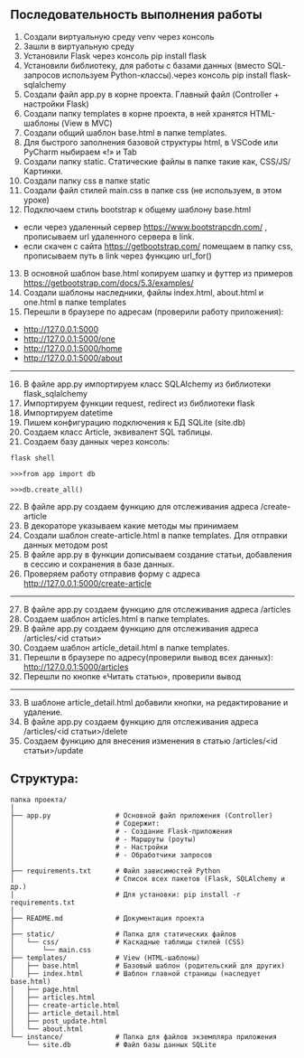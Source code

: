 ﻿## Последовательность выполнения работы  
1. Создали виртуальную среду venv через консоль  
2. Зашли в виртуальную среду  
3. Установили Flask через консоль pip install flask  
4. Установили библиотеку, для работы с базами данных (вместо SQL-запросов используем Python-классы).через консоль pip install flask-sqlalchemy  
5. Создали файл app.py в корне проекта. Главный файл (Controller + настройки Flask)  
6. Создали папку templates в корне проекта, в ней хранятся HTML-шаблоны (View в MVC)  
7. Создали общий шаблон base.html в папке  templates.  
8. Для быстрого заполнения базовой структуры html, в VSCode или PyCharm ныбираем «!» и Tab  
9. Создали папку static. Статические файлы в папке такие как, CSS/JS/Картинки.  
10. Создали папку css в папке static  
11. Создали файл стилей main.css в папке css (не используем, в этом уроке)  
12. Подключаем стиль bootstrap к общему шаблону  base.html  
  - если через удаленный сервер https://www.bootstrapcdn.com/ , прописываем url удаленного сервера в link.  
  - если скачен с сайта https://getbootstrap.com/ помещаем  в папку css, прописываем путь в link через функцию url_for()  
13. В основной шаблон base.html копируем шапку и футтер из примеров https://getbootstrap.com/docs/5.3/examples/  
14. Создали шаблоны наследники, файлы index.html, about.html и one.html в папке  templates  
15. Перешли в браузере по адресам (проверили работу приложения):  
  - http://127.0.0.1:5000  
  - http://127.0.0.1:5000/one  
  - http://127.0.0.1:5000/home  
  - http://127.0.0.1:5000/about  
---  
16. В файле app.py импортируем класс SQLAlchemy из библиотеки flask_sqlalchemy  
17. Импортируем функции request, redirect из библиотеки flask  
18. Импортируем datetime  
19. Пишем конфигурацию подключения к БД SQLite (site.db)  
20. Создаем класс Article, эквивалент SQL таблицы.  
21. Создаем базу данных через консоль:  
```   
flask shell  
```  
```  
>>>from app import db  
```  
```  
>>>db.create_all()  
```  
22. В файле app.py создаем функцию для отслеживания адреса /create-article  
23. В декораторе указываем какие методы мы принимаем  
24. Создали шаблон create-article.html в папке templates. Для отправки данных методом post  
25. В файле app.py в функции дописываем создание статьи, добавления в сессию и сохранения в базе данных.  
26. Проверяем работу отправив форму с адреса http://127.0.0.1:5000/create-article  
---  
27. В файле app.py создаем функцию для отслеживания адреса /articles  
28. Создаем шаблон articles.html в папке templates.  
29. В файле app.py создаем функцию для отслеживания адреса /articles/<id статьи>  
30. Создаем шаблон article_detail.html в папке templates.  
31. Перешли в браузере по адресу(проверили вывод всех данных): http://127.0.0.1:5000/articles  
32. Перешли по кнопке «Читать статью», проверили вывод  
---  
33. В шаблоне article_detail.html добавили кнопки, на редактирование и удаление.  
34. В файле app.py создаем функцию для отслеживания адреса /articles/<id статьи>/delete  
35. Создаем функцию для внесения изменения в статью /articles/<id статьи>/update  
## Структура:  
```   
папка проекта/
│
├── app.py                # Основной файл приложения (Controller)
│                         # Содержит:
│                         # - Создание Flask-приложения
│                         # - Маршруты (роуты)
│                         # - Настройки
│                         # - Обработчики запросов
│
├── requirements.txt      # Файл зависимостей Python
│                         # Список всех пакетов (Flask, SQLAlchemy и др.)
│                         # Для установки: pip install -r requirements.txt
│
├── README.md             # Документация проекта
│
├── static/               # Папка для статических файлов
│   └── css/              # Каскадные таблицы стилей (CSS)
│       └── main.css
├── templates/            # View (HTML-шаблоны)
│   ├── base.html         # Базовый шаблон (родительский для других)
│   ├── index.html        # Шаблон главной страницы (наследует base.html)
│   ├── page.html
│   ├── articles.html
│   ├── create-article.html
│   ├── article_detail.html
│   ├── post_update.html
│   └── about.html
└── instance/             # Папка для файлов экземпляра приложения
    └── site.db           # Файл базы данных SQLite
```   
